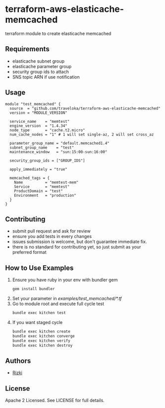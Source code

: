# terraform-aws-elasticache-memcached
terraform module to create elasticache memcached

Requirements
------------
- elasticache subnet group
- elasticache parameter group
- security group ids to attach
- SNS topic ARN if use notification

Usage
-----

```hcl
module "test_memcached" {
  source  = "github.com/traveloka/terraform-aws-elasticache-memcached"
  version = "MODULE_VERSION"

  service_name    = "memtest"
  engine_version  = "1.4.34"
  node_type       = "cache.t2.micro"
  num_cache_nodes = "1" # 1 will set single-az, 2 will set cross_az

  parameter_group_name = "default.memcached1.4"
  subnet_group_name    = "test"
  maintenance_window   = "sun:15:00-sun:16:00"

  security_group_ids = ["GROUP_IDS"]

  apply_immediately = "true"

  memcached_tags = {
    Name          = "memtest-mem"
    Service       = "memtest"
    ProductDomain = "test"
    Environment   = "production"
  }
}
```

Contributing
-------
- submit pull request and ask for review
- ensure you add tests in every changes
- issues submission is welcome, but don't guarantee immediate fix.
- there is no standard for contributing yet, so just submit as your preferred format

How to Use Examples
-------
1. Ensure you have ruby in your env with bundler gem
   ```bash
   gem install bundler
   ```
2. Set your parameter in *examples/test_memcached/\*.tf*
3. Go to module root and execute full cycle test
   ```bash
   bundle exec kitchen test
   ```
4. If you want staged cycle
   ```bash
   bundle exec kitchen create
   bundle exec kitchen converge
   bundle exec kitchen verify
   bundle exec kitchen destroy
    ```

Authors
-------

- [Rizki](https://github.com/rizkidoank)

License
-------

Apache 2 Licensed. See LICENSE for full details.